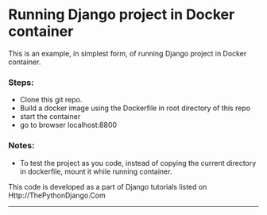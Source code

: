 # Running Django project in Docker container

This is an example, in simplest form, of running Django project in Docker container.

### Steps:
 - Clone this git repo.
 - Build a docker image using the Dockerfile in root directory of this repo
 - start the container
 - go to browser localhost:8800


### Notes:
 - To test the project as you code, instead of copying the current directory in dockerfile, mount it while running container.


This code is developed as a part of Django tutorials listed on Http://ThePythonDjango.Com


----------------------

